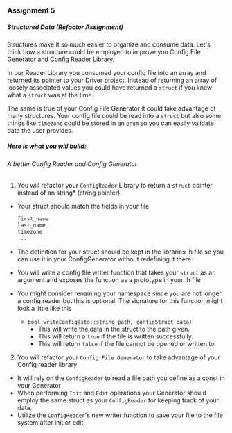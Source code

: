### Assignment 5
##### Structured Data (Refactor Assignment)
Structures make it so much easier to organize and consume data. Let's think how a structure could be employed to improve you Config File Generator and Config Reader Library.

In our Reader Library you consumed your config file into an array and returned its pointer to your Driver project. Instead of returning an array of loosely associated values you could have returned a `struct` if you knew what a `struct` was at the time.

The same is true of your Config File Generator it could take advantage of many structures. Your config file could be read into a `struct` but also some things like `timezone` could be stored in an `enum` so you can easily validate data the user provides.

##### Here is what you will build:
###### A better Config Reader and Config Generator

1. You will refactor your `ConfigReader` Library to return a `struct` pointer instead of an string* (string pointer)
  - Your struct should match the fields in your file

    ```txt
    first_name
    last_name
    timezone
    ...
    ```
  - The definition for your struct should be kept in the libraries .h file so you can use it in your ConfigGenerator without redefining it there.
  - You will write a config file writer function that takes your `struct` as an argument and exposes the function as a prototype in your .h file
  - You might consider renaming your namespace since you are not longer a config reader but this is optional. The signature for this function might look a little like this
    - `bool writeConfig(std::string path, configStruct data)`
      - This will write the data in the struct to the path given.
      - This will return a `true` if the file is written successfully.
      - This will return `false` if the file cannot be opened or written to.
2. You will refactor your `Config File Generator` to take advantage of your Config reader library
  - It will rely on the `ConfigReader` to read a file path you define as a const in your Generator
  - When performing `Init` and `Edit` operations your Generator should employ the same struct as your `ConfigReader` for keeping track of your data.
  - Utilize the `ConfigReader`'s new writer function to save your file to the file system after init or edit.
